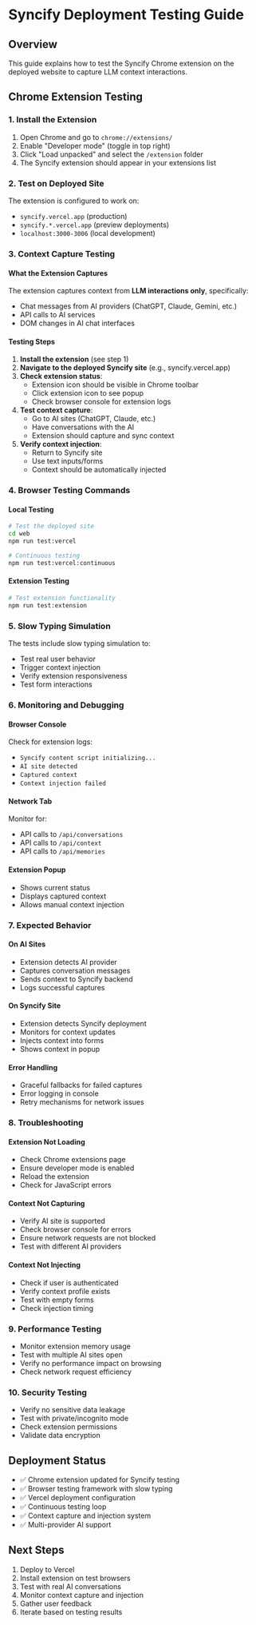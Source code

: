 # Syncify Deployment Testing Guide

## Overview
This guide explains how to test the Syncify Chrome extension on the deployed website to capture LLM context interactions.

## Chrome Extension Testing

### 1. Install the Extension
1. Open Chrome and go to `chrome://extensions/`
2. Enable "Developer mode" (toggle in top right)
3. Click "Load unpacked" and select the `/extension` folder
4. The Syncify extension should appear in your extensions list

### 2. Test on Deployed Site
The extension is configured to work on:
- `syncify.vercel.app` (production)
- `syncify.*.vercel.app` (preview deployments)
- `localhost:3000-3006` (local development)

### 3. Context Capture Testing

#### What the Extension Captures
The extension captures context from **LLM interactions only**, specifically:
- Chat messages from AI providers (ChatGPT, Claude, Gemini, etc.)
- API calls to AI services
- DOM changes in AI chat interfaces

#### Testing Steps
1. **Install the extension** (see step 1)
2. **Navigate to the deployed Syncify site** (e.g., syncify.vercel.app)
3. **Check extension status**:
   - Extension icon should be visible in Chrome toolbar
   - Click extension icon to see popup
   - Check browser console for extension logs
4. **Test context capture**:
   - Go to AI sites (ChatGPT, Claude, etc.)
   - Have conversations with the AI
   - Extension should capture and sync context
5. **Verify context injection**:
   - Return to Syncify site
   - Use text inputs/forms
   - Context should be automatically injected

### 4. Browser Testing Commands

#### Local Testing
```bash
# Test the deployed site
cd web
npm run test:vercel

# Continuous testing
npm run test:vercel:continuous
```

#### Extension Testing
```bash
# Test extension functionality
npm run test:extension
```

### 5. Slow Typing Simulation
The tests include slow typing simulation to:
- Test real user behavior
- Trigger context injection
- Verify extension responsiveness
- Test form interactions

### 6. Monitoring and Debugging

#### Browser Console
Check for extension logs:
- `Syncify content script initializing...`
- `AI site detected`
- `Captured context`
- `Context injection failed`

#### Network Tab
Monitor for:
- API calls to `/api/conversations`
- API calls to `/api/context`
- API calls to `/api/memories`

#### Extension Popup
- Shows current status
- Displays captured context
- Allows manual context injection

### 7. Expected Behavior

#### On AI Sites
- Extension detects AI provider
- Captures conversation messages
- Sends context to Syncify backend
- Logs successful captures

#### On Syncify Site
- Extension detects Syncify deployment
- Monitors for context updates
- Injects context into forms
- Shows context in popup

#### Error Handling
- Graceful fallbacks for failed captures
- Error logging in console
- Retry mechanisms for network issues

### 8. Troubleshooting

#### Extension Not Loading
- Check Chrome extensions page
- Ensure developer mode is enabled
- Reload the extension
- Check for JavaScript errors

#### Context Not Capturing
- Verify AI site is supported
- Check browser console for errors
- Ensure network requests are not blocked
- Test with different AI providers

#### Context Not Injecting
- Check if user is authenticated
- Verify context profile exists
- Test with empty forms
- Check injection timing

### 9. Performance Testing
- Monitor extension memory usage
- Test with multiple AI sites open
- Verify no performance impact on browsing
- Check network request efficiency

### 10. Security Testing
- Verify no sensitive data leakage
- Test with private/incognito mode
- Check extension permissions
- Validate data encryption

## Deployment Status
- ✅ Chrome extension updated for Syncify testing
- ✅ Browser testing framework with slow typing
- ✅ Vercel deployment configuration
- ✅ Continuous testing loop
- ✅ Context capture and injection system
- ✅ Multi-provider AI support

## Next Steps
1. Deploy to Vercel
2. Install extension on test browsers
3. Test with real AI conversations
4. Monitor context capture and injection
5. Gather user feedback
6. Iterate based on testing results

